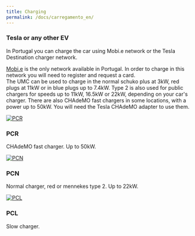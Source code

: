 ```yaml
---
title: Charging
permalink: /docs/carregamento_en/
---
```


### Tesla or any other EV
<p>In Portugal you can charge the car using Mobi.e network or the Tesla Destination charger network.</p>
<p><a href="https://www.mobie.pt">Mobi.e</a> is the only network available in Portugal.
In order to charge in this network you will need to register and request a card.<br>
The UMC can be used to charge in the normal schuko plus at 3kW, red plugs at 11kW or in blue plugs up to 7.4kW.
Type 2 is also used for public chargers for speeds up to 11kW, 16.5kW or 22kW, depending on your car's charger.
There are also CHAdeMO fast chargers in some locations, with a power up to 50kW. You will need the Tesla CHAdeMO adapter to use them.
</p>

<div class="row">

   <div class="col-lg-4 col-sm-6">
    <div class="thumbnail">
      <div class="image">
        <a href=""><img class="img-responsive" src="{{site.baseurl}}/img/pcr.jpg" alt="PCR"></a>
      </div>
      <div class="caption">
        <h3>PCR</h3>
        <p>CHAdeMO fast charger. Up to 50kW.</p>
      </div>
    </div>
  </div>

<div class="col-lg-4 col-sm-6">
    <div class="thumbnail">
      <div class="image">
        <a href=""><img class="img-responsive" src="https://1.bp.blogspot.com/-B4Ur7I8E5mI/TlFQIjSjLjI/AAAAAAAAHxg/7p-tKVBBumk/s1600/Mobi_e.jpg" alt="PCN"></a>
      </div>
      <div class="caption">
        <h3>PCN</h3>
        <p>Normal charger, red or mennekes type 2. Up to 22kW.</p>
      </div>
    </div>
  </div>

   <div class="col-lg-4 col-sm-6">
    <div class="thumbnail">
      <div class="image">
        <a href=""><img class="img-responsive" src="https://1.bp.blogspot.com/-B4Ur7I8E5mI/TlFQIjSjLjI/AAAAAAAAHxg/7p-tKVBBumk/s1600/Mobi_e.jpg" alt="PCL"></a>
      </div>
      <div class="caption">
        <h3>PCL</h3>
        <p>Slow charger.</p>
      </div>
    </div>
  </div>

</div>

